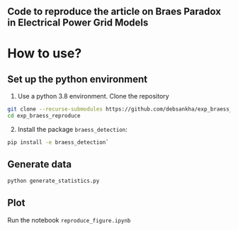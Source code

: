 Code to reproduce the article on Braes Paradox in Electrical Power Grid Models
------------------------------------------------------------------------------

# How to use?
## Set up the python environment
1. Use a python 3.8 environment. Clone the repository
```bash
git clone --recurse-submodules https://github.com/debsankha/exp_braess_reproduce.git
cd exp_braess_reproduce
```
2. Install the package `braess_detection`:
```bash
pip install -e braess_detection`
```

## Generate data
```bash
python generate_statistics.py
```
## Plot
Run the notebook `reproduce_figure.ipynb`

